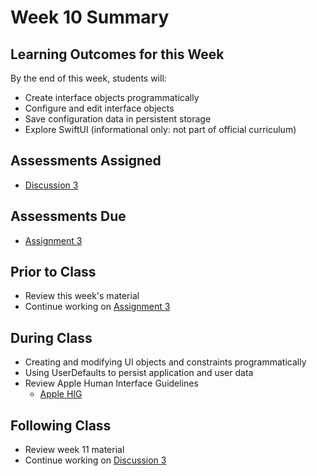 # Week 10 Summary

## Learning Outcomes for this Week

By the end of this week, students will:

- Create interface objects programmatically
- Configure and edit interface objects
- Save configuration data in persistent storage
- Explore SwiftUI (informational only: not part of official curriculum)

## Assessments Assigned

- [Discussion 3](/assessments/participation/discussion-3.md)

## Assessments Due

- [Assignment 3](/assessments/assignments/assignment-3.md)

## Prior to Class

- Review this week's material
- Continue working on [Assignment 3](/assessments/assignments/assignment-3.md)

## During Class

- Creating and modifying UI objects and constraints programmatically
- Using UserDefaults to persist application and user data
- Review Apple Human Interface Guidelines
    - [Apple HIG](./apple-hig.md)
## Following Class

- Review week 11 material
- Continue working on [Discussion 3](/assessments/participation/discussion-3.md)
